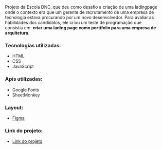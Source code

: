 Projeto da Escola DNC, que deu como desafio a criação de uma ladingpage onde o contexto era que um gerente de recrutamento de uma empresa de tecnologia estava procurando por um novo desenvolvedor. Para avaliar as habilidades dos candidatos, ele criou um teste de programação que consistia em: **criar uma lading page como portifolio para uma empresa de arquitetura**.

### Tecnologias utilizadas:
- HTML
- CSS
- JavaScript

### Apis utilizadas:
- Google Fonts
- SheetMonkey

### Layout:
- <a href="https://www.figma.com/design/0FRiZbs30dfSniazKiM1rM/Desafio-1---Desenvolva-uma-Landing-Page?node-id=3-133&t=goA0EvTe2bJ6wLeI-0" target="_blank">Figma</a>

### Link do projeto:
- <a href="https://desafio01rid91456.netlify.app/" target="_blank">Link do projeto</a>
